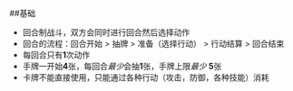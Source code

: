 ##基础
- 回合制战斗，双方会同时进行回合然后选择动作
- 回合的流程：回合开始 > 抽牌 > 准备（选择行动） > 行动结算 > 回合结束
- 每回合只有**1**次动作
- 手牌一开始**4**张，每回合*最少*会抽**1**张，手牌上限*最少* **5**张
- 卡牌不能直接使用，只能通过各种行动（攻击，防御，各种技能）消耗

